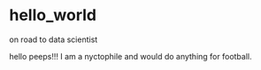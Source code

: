 # hello_world
on road to data scientist

hello peeps!!!
I am a nyctophile and would do anything for football.
